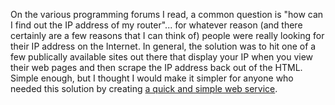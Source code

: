 On the various programming forums I read, a common question is "how can I find out the IP address of my router"... for whatever reason (and there certainly are a few reasons that I can think of) people were really looking for their IP address on the Internet. In general, the solution was to hit one of a few publically available sites out there that display your IP when you view their web pages and then scrape the IP address back out of the HTML. Simple enough, but I thought I would make it simpler for anyone who needed this solution by creating [a quick and simple web service](http://www.duncanmackenzie.net/Services).